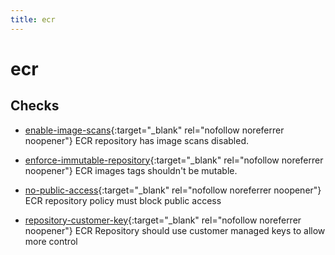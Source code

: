 ```yaml
---
title: ecr
---
```


# ecr

## Checks


- [enable-image-scans](enable-image-scans){:target="_blank" rel="nofollow noreferrer noopener"} ECR repository has image scans disabled.

- [enforce-immutable-repository](enforce-immutable-repository){:target="_blank" rel="nofollow noreferrer noopener"} ECR images tags shouldn't be mutable.

- [no-public-access](no-public-access){:target="_blank" rel="nofollow noreferrer noopener"} ECR repository policy must block public access

- [repository-customer-key](repository-customer-key){:target="_blank" rel="nofollow noreferrer noopener"} ECR Repository should use customer managed keys to allow more control



